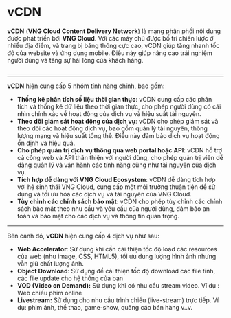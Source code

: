 # vCDN

**vCDN** (**VNG Cloud Content Delivery Network**) là mạng phân phối nội dung được phát triển bởi **VNG Cloud**. Với các máy chủ được bố trí chiến lược ở nhiều địa điểm, và trang bị băng thông cực cao, vCDN giúp tăng nhanh tốc độ của website và ứng dụng mobile. Điều này giúp nâng cao trải nghiệm người dùng và tăng sự hài lòng của khách hàng.

<figure><img src="../.gitbook/assets/image (203).png" alt=""><figcaption></figcaption></figure>

***

**vCDN** hiện cung cấp 5 nhóm tính năng chính, bao gồm:&#x20;

* **Thống kê phân tích số liệu thời gian thực**: vCDN cung cấp các phân tích và thống kê dữ liệu theo thời gian thực, cho phép người dùng có cái nhìn chính xác về hoạt động của dịch vụ và hiệu suất tài nguyên.
* **Theo dõi giám sát hoạt động của dịch vụ**: vCDN cho phép giám sát và theo dõi các hoạt động dịch vụ, bao gồm quản lý tài nguyên, thông lượng mạng và hiệu suất tổng thể. Điều này đảm bảo dịch vụ hoạt động ổn định và hiệu quả.
* **Cho phép quản trị dịch vụ thông qua web portal hoặc API**: vCDN hỗ trợ cả cổng web và API thân thiện với người dùng, cho phép quản trị viên dễ dàng quản lý và vận hành các tính năng cũng như tài nguyên của dịch vụ.
* **Tích hợp dễ dàng với VNG Cloud Ecosystem**: vCDN dễ dàng tích hợp với hệ sinh thái VNG Cloud, cung cấp một môi trường thuận tiện để sử dụng và tối ưu hóa các dịch vụ và tài nguyên của VNG Cloud.
* **Tùy chỉnh các chính sách bảo mật**: vCDN cho phép tùy chỉnh các chính sách bảo mật theo nhu cầu và yêu cầu của người dùng, đảm bảo an toàn và bảo mật cho các dịch vụ và thông tin quan trọng.

***

Bên cạnh đó, **vCDN** hiện cung cấp 4 dịch vụ như sau:

* **Web Accelerator**: Sử dụng khi cần cải thiện tốc độ load các resources của web (như image, CSS, HTML5), tối ưu dung lượng hình ảnh nhưng vẫn giữ chất lượng ảnh.
* **Object Download**: Sử dụng để cải thiện tốc độ download các file tĩnh, các file update cho hệ thống của bạn&#x20;
* **VOD (Video on Demand):** Sử dụng khi có nhu cầu stream video. Ví dụ : Web chiếu phim online
* **Livestream:** Sử dụng cho nhu cầu trình chiếu (live-stream) trực tiếp. Ví dụ: phim ảnh, thể thao, game-show, quảng cáo bán hàng v..v.
